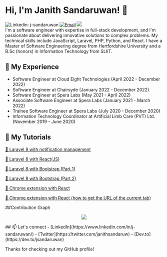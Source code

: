 # Hi, I'm Janith Sandaruwan! 👋

![Linkedin: j-sandaruwan](https://img.shields.io/badge/-Sandaruwan-blue?style=flat-square&logo=Linkedin&logoColor=white&link=https://www.linkedin.com/in/lj-sandaruwan/)   [![Email](https://img.shields.io/badge/-Email-c14438?style=flat&logo=Gmail&logoColor=white)](mailto:janith@oktozone.com) ![](https://visitor-badge.glitch.me/badge?page_id=J-Sandaruwan.J-Sandaruwan)
<br/>
I'm a software engineer with expertise in full-stack development, and I'm passionate about delivering innovative solutions to complex problems. My technical skills include JavaScript, Laravel, PHP, Python, and React. I have a Master of Software Engineering degree from Hertfordshire University and a B.Sc (honors) in Information Technology from SLIIT.

## 🔭 My Experience
- Software Engineer at Cloud Eight Technologies (April 2022 - December 2022)
- Software Engineer at Chairsyde (January 2022 - December 2022)
- Software Engineer at Spera Labs (May 2021 - April 2022)
- Associate Software Engineer at Spera Labs (January 2021 - March 2022)
- Trainee Software Engineer at Spera Labs (July 2020 - December 2020)
- Information Technology Coordinator at Artificial Limb Care (PVT) Ltd. (November 2019 - June 2020)

## 🌱 My Tutorials

<p>
  <a  href="https://dev.to/jsandaruwan/laravel-8-with-notification-management-48il">🌟  Laravel 8 with notification management</a> 
</p>
<p>
  <a  href="https://dev.to/jsandaruwan/laravel-8-with-react-bb8">🌟  Laravel 8 with React(JS)</a> 
</p>
<p>
  <a  href="https://dev.to/jsandaruwan/laravel-8-with-bootstrap-58bm">🌟  Laravel 8 with Bootstrap (Part 1)</a> 
</p>
<p>
  <a  href="https://dev.to/jsandaruwan/laravel-8-with-bootstrap-part-2-4hg8">🌟  Laravel 8 with Bootstrap (Part 2)</a> 
</p>
<p>
  <a  href="https://dev.to/jsandaruwan/chrome-extension-with-react-70p">🌟  Chrome extension with React</a> 
</p>
<p>
  <a  href="https://dev.to/jsandaruwan/how-to-get-the-url-of-the-current-tab-from-chrome-extension-3a9l">🌟  Chrome extension with React (how to get the URL of the current tab)</a> 
</p>

##Contribution Graph
<p  align="center">

<a  href="https://github.com/j-sandaruwan">

<img  src="https://github-readme-streak-stats.herokuapp.com/?user=j-sandaruwan#version3"/>

</a>

</p>
## 📫 Let's connect
- [LinkedIn](https://www.linkedin.com/in/j-sandaruwan/)
- [Twitter](https://twitter.com/janithsandaruw)
- [Dev.to](https://dev.to/jsandaruwan)

Thanks for checking out my GitHub profile!
